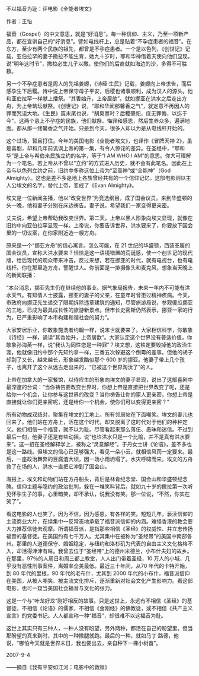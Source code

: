 不以福音为耻：评电影《全能者埃文》

作者：王怡 

福音（Gospel）的中文意思，就是“好消息”。每一种信仰、主义，乃至一项新产品，都在宣讲自己的“好消息”。譬如电线杆上，总是贴着“不孕症患者的福音”。在东方，至少有两个民族的祖先，都曾是不孕症患者。一个是以色列，《创世记》记载，亚伯拉罕的妻子撒拉不能生育，她九十岁时，耶和华神借着天使向他们显现，说“明年这时节”，撒拉必生儿子以撒。使你们的后裔就如海边的沙，多得不可胜数。

另一个不孕症患者是周人的先祖姜嫄，《诗经·生民》记载，姜嫄向上帝求告，而后感孕生下后稷。诗中说上帝保守母子平安，后稷也诸事顺利，成为汉人的源头。他和亚伯拉罕一样献上燔祭。“其香始升，上帝居歆”。就如挪亚在洪水之后走出方舟，为上帝筑坛献祭。《创世记》说，“耶和华闻那馨香之气”，就定意不再因人的罪而咒诅大地。《生民》篇末尾也说，“胡臭亶时？后稷肇祀，庶无罪悔，以迄于今”。这两个患上不孕症的民族，他们献祭、悔罪和感恩，然后生养众多，遍满地面。都从那一缕馨香之气开始。只是到今天，很多人却以为是从电线杆开始的。

这个过场，暂且打住。今年的美国电影《全能者埃文》，也译作《冒牌天神 2》，虽是喜剧，却和几年前讥讽上帝的第一集，有令人惊诧的差异。在圣经中，“耶和华”是上帝与希伯来民族立约的名字，等于“I AM WHO I AM”的意思。你大可理解为一个笔名。若上帝从不曾以“立约”的方式进入历史，就不会有此笔名。因此在上帝与以色列立约之前，旧约中多称这位上帝为“至高神”或“全能神”（God Almighty）。这也是差不多是地上各族曾经共有的一个信仰记忆。这部电影则以主人公埃文的名字，替代上帝，变成了《Evan Almighty》。

埃文是一位新闻主播，他以“改变世界”为竞选纲目，成了国会议员。来到华盛顿的头一晚，他和妻子分别在床边祷告。妻子说，希望我们一家变得更亲密。

丈夫说，希望上帝帮助我改变世界。第二天，上帝以黑人形象向埃文显现，就像在旧约中向亚伯拉罕显现一样。上帝说，你要告诉世界，洪水要来了，你要放下国会里的一切议案，在你家附近造一艘方舟。

原来是一个“挪亚方舟”的信心寓言。怎么可能，在 21 世纪的华盛顿，西装革履的国会议员，宣称大洪水要来？恰恰是这一语境错置的荒诞感，使一个创世记的现代版，给后现代的观众带来冲击。反过来想，若在挪亚的时代，就有电视台，也有电线杆。你在那里造方舟，警醒世人。你前面是一排摄像头和麦克风，想象当天晚上的新闻联播：

“本台消息，挪亚先生仍在继续他的事业。据气象局报告，未来一年内不可能有洪水天气。有知情人士披露，挪亚的妻子的父亲，在童年时曾患过精神疾病。今天，市政府向挪亚先生递交了限期拆除违章建筑的通知，尽管旅游局说，参观傻瓜挪亚的工地，已成为最具成长性的旅游新景点。但市长史密斯仍然表示，挪亚一家的行为，已严重影响了本市构建和谐社会的努力”。

大家安居乐业，你敢象施洗者约翰一样，说末世就要来了。大家相信科学，你敢象《诗经》一样，诵读“其香始升，上帝居歆”。大家认定这个世界没有普适价值，你敢象孙海英一样，说“我认为同性恋是一种罪”？埃文想，这铁定要毁掉他的政治生涯，他就像旧约中那个先知约拿一样，三番五次躲避这个倒霉的差事。但他的胡子却刮了又长，越来越长，形象越发酷似那个 600 岁的挪亚。他妻子带上几个孩子，也离开了这个从远古走出来的，“已被这个世界淘汰了”的人。

上帝在加拿大的一家餐馆，以侍应生的形象向埃文的妻子显现，说出了这部喜剧中最深邃的台词：“当你祷告要改变世界时，你想上帝是直接把世界改变了呢，还是给你一个机会，让你参与这世界的改变？当你祷告让你的家人更亲密，你想上帝是直接就让你们更亲密呢，还是给你一个机会，使你们可以变得更亲密？”

所有动物成双结对，聚集在埃文的工地上。所有邻居站在下面嘲笑。埃文的妻儿也回来了。他们站在方舟上，活在这个时代，却又脱离了这时代对于他们的种种定义。他们相信一个福音，就不以为耻。尽管看起来那么落伍、愚昧和迷信。不过到最后一刻，他妻子还是有些动摇，说“也许洪水只是一个比喻，并不是真有洪水要来”。这一招在圣经解释学上，被称之“灵意解经”。于丹女士讲《论语》，差不多也是这一路线。但埃文的信心已足够强大，看见一朵小云，就相信风雨一定要来。最后，一座政治舞弊的豆腐渣大坝，因一场小雨坍塌了。水灾呼啸而来，埃文的方舟救了在场的人，洪水一直把它冲到了国会山。

海报上，埃文和动物们站在方舟船头，背后是林肯纪念堂、国会山和华盛顿纪念碑。信仰主题与隐约的政治批判，躲在一堆笑料背后。就如九十岁的撒拉第一次听见怀孕生子的事，心里暗笑，却不承认，说我没有笑。那一位说，“不然，你实在笑了”。

看这电影的人也笑了。因为不信，因为感恩，有各样的笑。短短几年，亵渎信仰的主流商业大片，在续集中一反常态地承载了福音派信仰的内涵。难怪香港的教会要大力推荐信徒去观摩。所谓福音派，是指那些相信《圣经》的权威性、并立志传扬福音的基督徒。在美国约有七千万人。尤其集中在被称为“圣经带”的美国中南部各州。那里的人道德保守、婚姻稳定，与纽约和洛杉矶为代表的自由主义文化格格不入，却活得津津有味。我曾去位于“圣经带”上的德州米德兰，小布什夫妇的故乡。在那里，97％的人周日和周三都上教堂，人人出门带着圣经，10 万人的小城，几乎没有恶性刑事案件，离婚率全美最低。最近三十年间，从70 年代的卡特开始，到 80 年代的里根，90 年代的老布什，尤其到 2000 年代的小布什，福音派信仰在美国，从被人嘲笑、被主流文化排斥，逐渐重新对社会文化产生影响力。看这部电影，也可一窥当美国社会福音与文化的张力。

这是一个与“叶龙好龙”刚好相反的故事。只是这世上，永远有不相信《圣经》的基督徒，不相信《论语》的儒家，不相信《金刚经》的佛教徒，或不相信《共产主义宣言》的党委书记。人人都宣称一种“福音”，却很难不以这福音为耻。

这世上其实只有三种人，一种人没有盼望，另外两种，都活在自己的盼望里。但当那盼望的真来到时，其中的一种撒腿就跑。最后的一种，就如马丁·路德，他说，“哪怕今天就是世界末日，我也要出去，亲自种下一棵小树苗”。

2007-9-4

——摘自《我有平安如江河：电影中的救赎》
